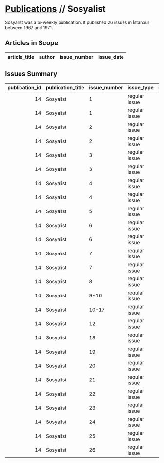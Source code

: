 # [Publications](firstlevel_publications.md) // Sosyalist

Sosyalist was a bi-weekly publication. It published 26 issues in İstanbul between 1967 and 1971.

## Articles in Scope

| article_title   | author   | issue_number   | issue_date   |
|-----------------|----------|----------------|--------------|

## Issues Summary

|   publication_id | publication_title   | issue_number   | issue_type    |   issue_year |   issue_month |   issue_day |   printing_house_name |
|-----------------:|:--------------------|:---------------|:--------------|-------------:|--------------:|------------:|----------------------:|
|               14 | Sosyalist           | 1              | regular issue |         1967 |             1 |          20 |                   nan |
|               14 | Sosyalist           | 1              | regular issue |         1970 |            12 |           8 |                   nan |
|               14 | Sosyalist           | 2              | regular issue |         1967 |             2 |           7 |                   nan |
|               14 | Sosyalist           | 2              | regular issue |         1971 |            12 |          15 |                   nan |
|               14 | Sosyalist           | 3              | regular issue |         1967 |             3 |           4 |                   nan |
|               14 | Sosyalist           | 3              | regular issue |         1971 |            12 |          22 |                   nan |
|               14 | Sosyalist           | 4              | regular issue |         1967 |             4 |          12 |                   nan |
|               14 | Sosyalist           | 4              | regular issue |         1971 |            12 |          29 |                   nan |
|               14 | Sosyalist           | 5              | regular issue |         1967 |             5 |          30 |                   nan |
|               14 | Sosyalist           | 6              | regular issue |         1967 |             6 |          20 |                   nan |
|               14 | Sosyalist           | 6              | regular issue |         1971 |             1 |          12 |                   nan |
|               14 | Sosyalist           | 7              | regular issue |         1967 |             7 |          12 |                   nan |
|               14 | Sosyalist           | 7              | regular issue |         1971 |             1 |          26 |                   nan |
|               14 | Sosyalist           | 8              | regular issue |         1971 |           nan |         nan |                   nan |
|               14 | Sosyalist           | 9-16           | regular issue |         1971 |             2 |          16 |                   nan |
|               14 | Sosyalist           | 10-17          | regular issue |         1971 |             2 |          23 |                   nan |
|               14 | Sosyalist           | 12             | regular issue |         1971 |           nan |         nan |                   nan |
|               14 | Sosyalist           | 18             | regular issue |         1971 |             3 |           2 |                   nan |
|               14 | Sosyalist           | 19             | regular issue |         1971 |             3 |           9 |                   nan |
|               14 | Sosyalist           | 20             | regular issue |         1971 |             3 |          16 |                   nan |
|               14 | Sosyalist           | 21             | regular issue |         1971 |             3 |          23 |                   nan |
|               14 | Sosyalist           | 22             | regular issue |         1971 |             3 |          30 |                   nan |
|               14 | Sosyalist           | 23             | regular issue |         1971 |             4 |           6 |                   nan |
|               14 | Sosyalist           | 24             | regular issue |         1971 |             4 |          13 |                   nan |
|               14 | Sosyalist           | 25             | regular issue |         1971 |             4 |          20 |                   nan |
|               14 | Sosyalist           | 26             | regular issue |         1971 |             4 |          27 |                   nan |